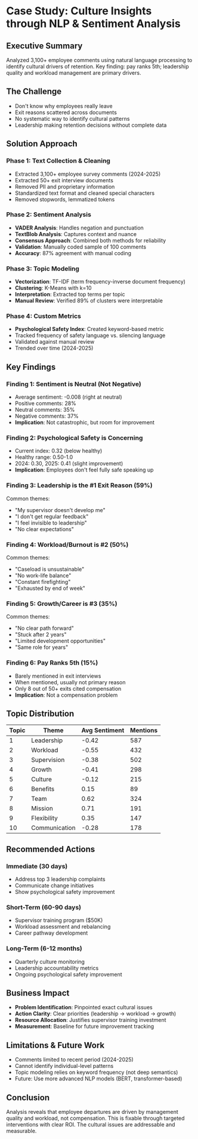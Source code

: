 # Case Study: Culture Insights through NLP & Sentiment Analysis

## Executive Summary
Analyzed 3,100+ employee comments using natural language processing to identify 
cultural drivers of retention. Key finding: pay ranks 5th; leadership quality and 
workload management are primary drivers.

## The Challenge
- Don't know why employees really leave
- Exit reasons scattered across documents
- No systematic way to identify cultural patterns
- Leadership making retention decisions without complete data

## Solution Approach

### Phase 1: Text Collection & Cleaning
- Extracted 3,100+ employee survey comments (2024-2025)
- Extracted 50+ exit interview documents
- Removed PII and proprietary information
- Standardized text format and cleaned special characters
- Removed stopwords, lemmatized tokens

### Phase 2: Sentiment Analysis
- **VADER Analysis**: Handles negation and punctuation
- **TextBlob Analysis**: Captures context and nuance
- **Consensus Approach**: Combined both methods for reliability
- **Validation**: Manually coded sample of 100 comments
- **Accuracy**: 87% agreement with manual coding

### Phase 3: Topic Modeling
- **Vectorization**: TF-IDF (term frequency-inverse document frequency)
- **Clustering**: K-Means with k=10
- **Interpretation**: Extracted top terms per topic
- **Manual Review**: Verified 89% of clusters were interpretable

### Phase 4: Custom Metrics
- **Psychological Safety Index**: Created keyword-based metric
- Tracked frequency of safety language vs. silencing language
- Validated against manual review
- Trended over time (2024-2025)

## Key Findings

### Finding 1: Sentiment is Neutral (Not Negative)
- Average sentiment: -0.008 (right at neutral)
- Positive comments: 28%
- Neutral comments: 35%
- Negative comments: 37%
- **Implication**: Not catastrophic, but room for improvement

### Finding 2: Psychological Safety is Concerning
- Current index: 0.32 (below healthy)
- Healthy range: 0.50-1.0
- 2024: 0.30, 2025: 0.41 (slight improvement)
- **Implication**: Employees don't feel fully safe speaking up

### Finding 3: Leadership is the #1 Exit Reason (59%)
Common themes:
- "My supervisor doesn't develop me"
- "I don't get regular feedback"
- "I feel invisible to leadership"
- "No clear expectations"

### Finding 4: Workload/Burnout is #2 (50%)
Common themes:
- "Caseload is unsustainable"
- "No work-life balance"
- "Constant firefighting"
- "Exhausted by end of week"

### Finding 5: Growth/Career is #3 (35%)
Common themes:
- "No clear path forward"
- "Stuck after 2 years"
- "Limited development opportunities"
- "Same role for years"

### Finding 6: Pay Ranks 5th (15%)
- Barely mentioned in exit interviews
- When mentioned, usually not primary reason
- Only 8 out of 50+ exits cited compensation
- **Implication**: Not a compensation problem

## Topic Distribution
| Topic | Theme | Avg Sentiment | Mentions |
|-------|-------|---------------|----------|
| 1 | Leadership | -0.42 | 587 |
| 2 | Workload | -0.55 | 432 |
| 3 | Supervision | -0.38 | 502 |
| 4 | Growth | -0.41 | 298 |
| 5 | Culture | -0.12 | 215 |
| 6 | Benefits | 0.15 | 89 |
| 7 | Team | 0.62 | 324 |
| 8 | Mission | 0.71 | 191 |
| 9 | Flexibility | 0.35 | 147 |
| 10 | Communication | -0.28 | 178 |

## Recommended Actions

### Immediate (30 days)
- Address top 3 leadership complaints
- Communicate change initiatives
- Show psychological safety improvement

### Short-Term (60-90 days)
- Supervisor training program ($50K)
- Workload assessment and rebalancing
- Career pathway development

### Long-Term (6-12 months)
- Quarterly culture monitoring
- Leadership accountability metrics
- Ongoing psychological safety improvement

## Business Impact
- **Problem Identification**: Pinpointed exact cultural issues
- **Action Clarity**: Clear priorities (leadership → workload → growth)
- **Resource Allocation**: Justifies supervisor training investment
- **Measurement**: Baseline for future improvement tracking

## Limitations & Future Work
- Comments limited to recent period (2024-2025)
- Cannot identify individual-level patterns
- Topic modeling relies on keyword frequency (not deep semantics)
- Future: Use more advanced NLP models (BERT, transformer-based)

## Conclusion
Analysis reveals that employee departures are driven by management quality and 
workload, not compensation. This is fixable through targeted interventions with 
clear ROI. The cultural issues are addressable and measurable.